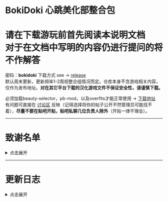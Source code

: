 # BokiDoki 心跳美化部整合包

# 请在下载游玩前首先阅读本说明文档<br>对于在文档中写明的内容仍进行提问的将不作解答

</div>

密码：**bokidoki**
下载方式 see -> [release](https://github.com/BokiDoki-Beautification-Department/BokiDoki/releases/latest) <br>
默认周末更新，更新频率1-2周视整合组情况而定。仓库本身不含游戏相关内容，仅作为发布地址。**对在其它平台下载的汉化游戏文件不保证安全性，请谨慎下载。**

必须加载beauty-selector，pb-mod，以及overfits才能正常使用 -> [下载地址](https://github.com/BokiDoki-Beautification-Department/Meow) <br>
有问题可直接在 [讨论区](https://github.com/orgs/BokiDoki-Beautification-Department/discussions) 反映（记得选择将你的帖子公开不然管理员可能找不着），**尽量不要在贴吧开贴，贴吧私聊几位负责人除外**（开贴一律不理会）。

---
# 致谢名单
<details>
<summary>点击展开</summary>
==美化老师==<br>
手抓饼味芝士饼<br>
A.K.A.撅撅鎮最強伝説と凶暴の噴霧！<br>
棠華丁一郎<br>
Benub<br>
重生之我是芝士蛋糕<br>
迪克和小..<br>
大学门口炒饭师傅<br>
浮川<br>
《活着》<br>
古曼童<br>
故南隐<br>
廻<br>
HALULAND<br>
江崎遥假<br>
早餐师傅<br>
LaMaritza<br>
天使系童贞猎手<br>
土豆勇勇<br>
长大我去桥头卖锅盔<br>
傻逼任天堂再不改斯普拉遁你就倒闭吧<br>
pc嬷Y君<br>
早逝是我担最好的嫁妆<br>
老毕等初具人形<br>
翻斗花园二号楼1001室胡TT<br>
秽土转生<br>
重生之变成被冲上岸的水母圈圈<br>
下辈子不学医<br>
社畜吉祥物黑猫店长<br>
米歇尔凯撒<br>
尼古拉斯赵九<br>
年华总似水<br>
Nightcat<br>
热心助人夏晓梅<br>
谁都带不动的妹<br>
甜橙慕斯<br>
挽风<br>
我是鬼<br>
<br>
==整合组==<br>
复活吧，我的挚爱<br>
大家的主人<br>
星河長眠<br>
半夜出去偷吃<br>
沫雨橙风香薰<br>
小阿三の救赎之旅<br>
死扛其实很好吃<br>
我明香雪兔<br>
</details>


---

# 更新日志
<details>
<summary>点击展开</summary>
> 2023.11.15 - v1.1.0 - 修复v1.0.0的bug，补充icon，添加对mod导入顺序的错误处理<br>
> 2023.11.14 - v1.0.0
</details>
